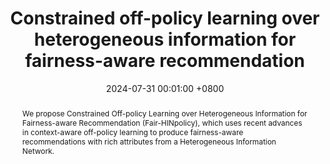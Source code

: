---
title:          "Constrained off-policy learning over heterogeneous information for fairness-aware recommendation"
date:           2024-07-31 00:01:00 +0800
selected:       false
pub:            "ACM Transactions on Recommender Systems"
pub_date:       "2024"
abstract: >-
  We propose Constrained Off-policy Learning over Heterogeneous Information for Fairness-aware Recommendation (Fair-HINpolicy), which uses recent advances in context-aware off-policy learning to produce fairness-aware recommendations with rich attributes from a Heterogeneous Information Network.
cover:          /paper_figure/constrained.jpg
authors:
  - Xiangmeng Wang 
  - Qian Li
  - Dianer Yu
  - Qing Li
  - Guandong Xu
links:
  Paper: https://dl.acm.org/doi/full/10.1145/3629172
---